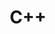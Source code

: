 ---
layout: list
type: category
title: C++
slug: c++
sidebar: true
order: 1
description: >
  c++ 자료 정리
---